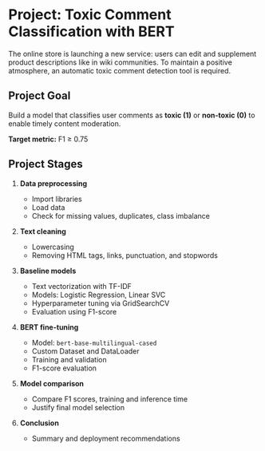 # Project: Toxic Comment Classification with BERT

The online store is launching a new service: users can edit and supplement product descriptions like in wiki communities. To maintain a positive atmosphere, an automatic toxic comment detection tool is required.

## Project Goal

Build a model that classifies user comments as **toxic (1)** or **non-toxic (0)** to enable timely content moderation.

**Target metric:** F1 ≥ 0.75

## Project Stages

1. **Data preprocessing**
   - Import libraries
   - Load data
   - Check for missing values, duplicates, class imbalance

2. **Text cleaning**
   - Lowercasing
   - Removing HTML tags, links, punctuation, and stopwords

3. **Baseline models**
   - Text vectorization with TF-IDF
   - Models: Logistic Regression, Linear SVC
   - Hyperparameter tuning via GridSearchCV
   - Evaluation using F1-score

4. **BERT fine-tuning**
   - Model: `bert-base-multilingual-cased`
   - Custom Dataset and DataLoader
   - Training and validation
   - F1-score evaluation

5. **Model comparison**
   - Compare F1 scores, training and inference time
   - Justify final model selection

6. **Conclusion**
   - Summary and deployment recommendations